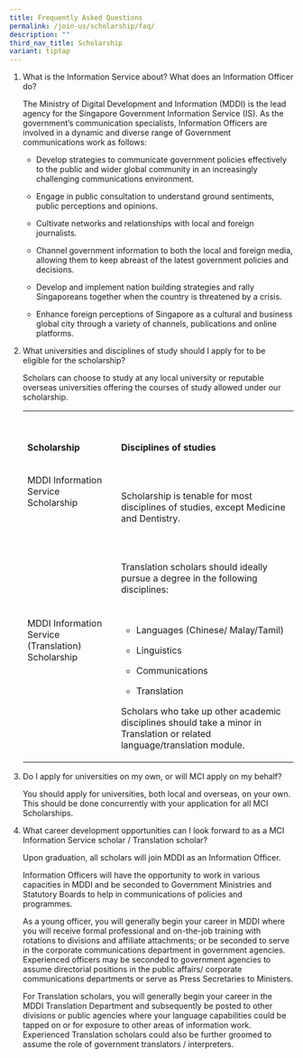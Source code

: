 ```yaml
---
title: Frequently Asked Questions
permalink: /join-us/scholarship/faq/
description: ""
third_nav_title: Scholarship
variant: tiptap
---
```

<ol>
<li>
<p>What is the Information Service about? What does an Information Officer
do?</p>
<p>The Ministry of Digital Development and Information (MDDI) is the lead
agency for the Singapore Government Information Service (IS). As the government’s
communication specialists, Information Officers are involved in a dynamic
and diverse range of Government communications work as follows:</p>
<ul>
<li>
<p>Develop strategies to communicate government policies effectively to the
public and wider global community in an increasingly challenging communications
environment.</p>
</li>
<li>
<p>Engage in public consultation to understand ground sentiments, public
perceptions and opinions.</p>
</li>
<li>
<p>Cultivate networks and relationships with local and foreign journalists.</p>
</li>
<li>
<p>Channel government information to both the local and foreign media, allowing
them to keep abreast of the latest government policies and decisions.</p>
</li>
<li>
<p>Develop and implement nation building strategies and rally Singaporeans
together when the country is threatened by a crisis.</p>
</li>
<li>
<p>Enhance foreign perceptions of Singapore as a cultural and business global
city through a variety of channels, publications and online platforms.</p>
</li>
</ul>
</li>
<li>
<p>What universities and disciplines of study should I apply for to be eligible
for the scholarship?</p>
<p>Scholars can choose to study at any local university or reputable overseas
universities offering the courses of study allowed under our scholarship.</p>
<table style="minWidth: 50px">
<colgroup>
<col>
<col>
</colgroup>
<tbody>
<tr>
<td rowspan="1" colspan="1">
<p>&nbsp; &nbsp;</p>
<p><strong>Scholarship</strong>
</p>
<p></p>
</td>
<td rowspan="1" colspan="1">
<p>&nbsp; &nbsp; &nbsp; &nbsp; &nbsp;</p>
<p><strong>Disciplines of studies</strong>
</p>
<p></p>
</td>
</tr>
<tr>
<td rowspan="1" colspan="1">
<p>MDDI Information Service Scholarship</p>
<p>
<br>&nbsp; &nbsp; &nbsp; &nbsp; &nbsp; &nbsp;</p>
</td>
<td rowspan="1" colspan="1">
<p>Scholarship is tenable for most disciplines of studies, except Medicine
and Dentistry.</p>
</td>
</tr>
<tr>
<td rowspan="1" colspan="1">
<p>MDDI Information Service (Translation) Scholarship</p>
<p>
<br>&nbsp; &nbsp; &nbsp; &nbsp; &nbsp; &nbsp;</p>
</td>
<td rowspan="1" colspan="1">
<p>Translation scholars should ideally pursue a degree in the following disciplines:</p>
<p>&nbsp; &nbsp; &nbsp; &nbsp; &nbsp;&nbsp; &nbsp; &nbsp;</p>
<ul data-tight="true" class="tight">
<li>
<p>Languages (Chinese/ Malay/Tamil)</p>
</li>
<li>
<p>Linguistics</p>
</li>
<li>
<p>Communications</p>
</li>
<li>
<p>Translation</p>
<p></p>
</li>
</ul>
<p>Scholars who take up other academic disciplines should take a minor in
Translation or related language/translation module.</p>
</td>
</tr>
</tbody>
</table>
<p></p>
</li>
<li>
<p>Do I apply for universities on my own, or will MCI apply on my behalf?</p>
<p></p>
<p>You should apply for universities, both local and overseas, on your own.
This should be done concurrently with your application for all MCI Scholarships.</p>
<p></p>
</li>
<li>
<p>What career development opportunities can I look forward to as a MCI Information
Service scholar / Translation scholar?</p>
<p></p>
<p>Upon graduation, all scholars will join MDDI as an Information Officer.</p>
<p></p>
<p>Information Officers will have the opportunity to work in various capacities
in MDDI and be seconded to Government Ministries and Statutory Boards to
help in communications of policies and programmes.</p>
<p></p>
<p>As a young officer, you will generally begin your career in MDDI where
you will receive formal professional and on-the-job training with rotations
to divisions and affiliate attachments; or be seconded to serve in the
corporate communications department in government agencies. Experienced
officers may be seconded to government agencies to assume directorial positions
in the public affairs/ corporate communications departments or serve as
Press Secretaries to Ministers.</p>
<p></p>
<p>For Translation scholars, you will generally begin your career in the
MDDI Translation Department and subsequently be posted to other divisions
or public agencies where your language capabilities could be tapped on
or for exposure to other areas of information work. Experienced Translation
scholars could also be further groomed to assume the role of government
translators / interpreters.</p>
</li>
</ol>
<p></p>
